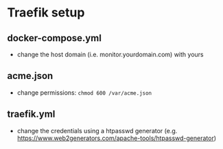 # Traefik setup 

## docker-compose.yml

- change the host domain (i.e. monitor.yourdomain.com) with yours

## acme.json

- change permissions: `chmod 600 /var/acme.json`

## traefik.yml

- change the credentials using a htpasswd generator (e.g. https://www.web2generators.com/apache-tools/htpasswd-generator) 

